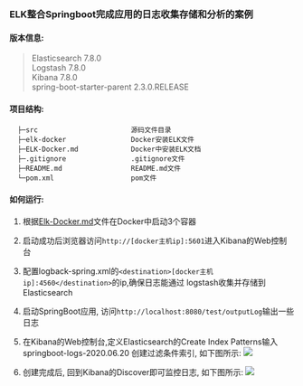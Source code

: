 ### ELK整合Springboot完成应用的日志收集存储和分析的案例

#### 版本信息:
 > Elasticsearch 7.8.0<br>
 > Logstash 7.8.0<br>
 > Kibana 7.8.0<br>
 > spring-boot-starter-parent 2.3.0.RELEASE<br>

#### 项目结构:
```
  ├─src                       源码文件目录
  ├─elk-docker                Docker安装ELK文件
  ├─ELK-Docker.md             Docker中安装ELK文档
  ├─.gitignore                .gitignore文件
  ├─README.md                 README.md文件
  └─pom.xml                   pom文件
 ```

#### 如何运行:
  1. 根据[Elk-Docker.md](./Elk-Docker.md)文件在Docker中启动3个容器
  
  2. 启动成功后浏览器访问`http://[docker主机ip]:5601`进入Kibana的Web控制台
  
  3. 配置logback-spring.xml的`<destination>[docker主机ip]:4560</destination>`的ip,确保日志能通过
     logstash收集并存储到Elasticsearch
  
  4. 启动SpringBoot应用, 访问`http://localhost:8080/test/outputLog`输出一些日志
  
  5. 在Kibana的Web控制台,定义Elasticsearch的Create Index Patterns输入springboot-logs-2020.06.20
     创建过滤条件索引, 如下图所示:
     <img src="https://upload-images.jianshu.io/upload_images/14511997-a7d72702154c8b84.png"/>
     
  6. 创建完成后, 回到Kibana的Discover即可监控日志, 如下图所示:
     <img src="https://upload-images.jianshu.io/upload_images/14511997-2d7b1ccd3386207c.png"/>
     